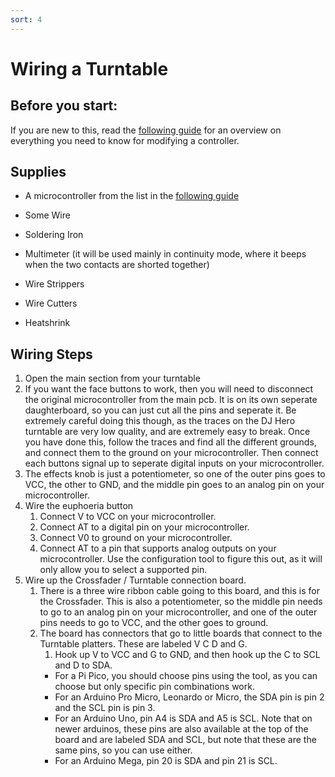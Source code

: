 ```yaml
---
sort: 4
---
```

# Wiring a Turntable
## Before you start:
If you are new to this, read the [following guide](https://santroller.tangentmc.net/wiring_guides/general.html) for an overview on everything you need to know for modifying a controller.

## Supplies
* A microcontroller from the list in the [following guide](https://santroller.tangentmc.net/wiring_guides/general.html)

* Some Wire
* Soldering Iron
* Multimeter (it will be used mainly in continuity mode, where it beeps when the two contacts are shorted together)
* Wire Strippers
* Wire Cutters
* Heatshrink

## Wiring Steps
1. Open the main section from your turntable
2. If you want the face buttons to work, then you will need to disconnect the original microcontroller from the main pcb. It is on its own seperate daughterboard, so you can just cut all the pins and seperate it. Be extremely careful doing this though, as the traces on the DJ Hero turntable are very low quality, and are extremely easy to break. Once you have done this, follow the traces and find all the different grounds, and connect them to the ground on your microcontroller. Then connect each buttons signal up to seperate digital inputs on your microcontroller.
3. The effects knob is just a potentiometer, so one of the outer pins goes to VCC, the other to GND, and the middle pin goes to an analog pin on your microcontroller.
4. Wire the euphoeria button
    1. Connect V to VCC on your microcontroller.
    2. Connect AT to a digital pin on your microcontroller.
    3. Connect V0 to ground on your microcontroller.
    4. Connect AT to a pin that supports analog outputs on your microcontroller. Use the configuration tool to figure this out, as it will only allow you to select a supported pin.
5. Wire up the Crossfader / Turntable connection board. 
    1. There is a three wire ribbon cable going to this board, and this is for the Crossfader. This is also a potentiometer, so the middle pin needs to go to an analog pin on your microcontroller, and one of the outer pins needs to go to VCC, and the other goes to ground.
    2. The board has connectors that go to little boards that connect to the Turntable platters. These are labeled V C D and G. 
        1. Hook up V to VCC and G to GND, and then hook up the C to SCL and D to SDA.
        * For a Pi Pico, you should choose pins using the tool, as you can choose but only specific pin combinations work.
        * For an Arduino Pro Micro, Leonardo or Micro, the SDA pin is pin 2 and the SCL pin is pin 3.
        * For an Arduino Uno, pin A4 is SDA and A5 is SCL. Note that on newer arduinos, these pins are also available at the top of the board and are labeled SDA and SCL, but note that these are the same pins, so you can use either.
        * For an Arduino Mega, pin 20 is SDA and pin 21 is SCL.